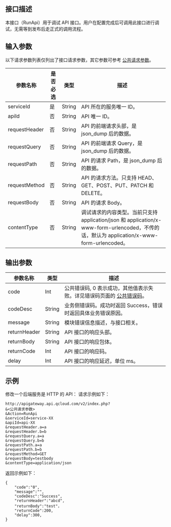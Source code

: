 
## 接口描述

本接口（RunApi）用于调试 API 接口。用户在配置完成后可调用此接口进行调试，无需等到发布后走正式的调用流程。


## 输入参数

以下请求参数列表仅列出了接口请求参数，其它参数可参考 [公共请求参数](/document/api/213/6976)。

| 参数名称          | 是否必选 | 类型     | 描述                                       |
| ------------- | ---- | ------ | ---------------------------------------- |
| serviceId     | 是    | String | API 所在的服务唯一 ID。                            |
| apiId         | 否    | String | API 唯一 ID。                                 |
| requestHeader | 否    | String | API 的前端请求头部，是 json_dump 后的数据。               |
| requestQuery  | 否    | String | API 的前端请求 Query，是 json_dump 后的数据。            |
| requestPath   | 否    | String | API 的请求 Path，是 json_dump 后的数据。               |
| requestMethod | 否    | String | API 的请求方法。只支持 HEAD、GET、POST、PUT、PATCH 和 DELETE。 |
| requestBody   | 否    | String | API 的请求 Body。                              |
| contentType   | 否    | String | 调试请求的内容类型。当前只支持 application/json 和 application/x-www-form-urlencoded，不传的话，默认为 application/x-www-form-urlencoded。 |

## 输出参数
| 参数名称         | 类型     | 描述                                       |
| ------------ | ------ | ---------------------------------------- |
| code         | Int    | 公共错误码, 0 表示成功，其他值表示失败。详见错误码页面的 <a href="http://tcecqpoc.fsphere.cn/doc/api/372/%E9%94%99%E8%AF%AF%E7%A0%81#1.E3.80.81.E5.85.AC.E5.85.B1.E9.94.99.E8.AF.AF.E7.A0.81" title="公共错误码">公共错误码</a>。 |
| codeDesc     | String | 业务侧错误码。成功时返回 Success，错误时返回具体业务错误原因。       |
| message      | String | 模块错误信息描述，与接口相关。                          |
| returnHeader | String | API 接口的响应头部。                              |
| returnBody   | String | API 接口的响应包体。                              |
| returnCode   | Int    | API 接口的响应码。                               |
| delay        | Int    | API 接口的响应延迟，单位 ms。                         |


## 示例 

修改一个后端服务是 HTTP 的 API：
请求示例如下：
```
http://apigateway.api.qcloud.com/v2/index.php?
&<公共请求参数>
&Action=RunApi
&serviceId=service-XX
&apiId=api-XX
&requestHeader.a=a
&requestHeader.b=b
&requestQuery.a=a
&requestQuery.b=b
&requestPath.a=a
&requestPath.b=b
&requestMethod=GET
&requestBody=testbody
&contentType=application/json
```
返回示例如下：
```
{
    "code":"0",
    "message":"",
    "codeDesc":"Success",
	"returnHeader":"abcd",
	"returnBody":"test"，
	"returnCode":200,
	"delay":300,
}
```
